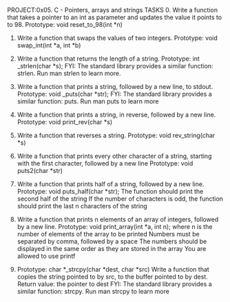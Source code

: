 PROJECT:0x05. C - Pointers, arrays and strings
TASKS
0. Write a function that takes a pointer to an int as parameter and updates the value it points to to 98.
   Prototype: void reset_to_98(int *n)

1. Write a function that swaps the values of two integers.
   Prototype: void swap_int(int *a, int *b)

2. Write a function that returns the length of a string.
   Prototype: int _strlen(char *s);
   FYI: The standard library provides a similar function: strlen. Run man strlen to learn more.

3. Write a function that prints a string, followed by a new line, to stdout.
   Prototype: void _puts(char *str);
   FYI: The standard library provides a similar function: puts. Run man puts to learn more

4. Write a function that prints a string, in reverse, followed by a new line.
   Prototype: void print_rev(char *s)

5. Write a function that reverses a string.
   Prototype: void rev_string(char *s)

6. Write a function that prints every other character of a string, starting with the first character, followed by a new line   Prototype: void puts2(char *str)

7. Write a function that prints half of a string, followed by a new line.
   Prototype: void puts_half(char *str);
   The function should print the second half of the string
   If the number of characters is odd, the function should print the last n characters of the string

8. Write a function that prints n elements of an array of integers, followed by a new line.
   Prototype: void print_array(int *a, int n);
   where n is the number of elements of the array to be printed
   Numbers must be separated by comma, followed by a space
   The numbers should be displayed in the same order as they are stored in the array
   You are allowed to use printf

9. Prototype: char *_strcpy(char *dest, char *src)
   Write a function that copies the string pointed to by src, to the buffer pointed to by dest.
   Return value: the pointer to dest
   FYI: The standard library provides a similar function: strcpy. Run man strcpy to learn more 
